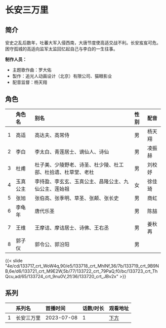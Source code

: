 # 长安三万里


## 简介

安史之乱后数年，吐蕃大军入侵西南，大唐节度使高适交战不利。长安岌岌可危。困守孤城的高适向监军太监回忆起自己与李白的一生往事。


**制作人员：**
- 主题歌作曲：罗大佑
- 製作：追光人动画设计（北京）有限公司、猫眼影业
- 配音监督：杨天翔

## 角色

|     |   角色名   |   别名  | 性别 |  配音  |
|:--- |:------  |:----      |:---  |:--   |
| 1 | 高适 | 高达夫、高常侍 | 男 | 杨天翔 |
| 2 | 李白 | 李太白、青莲居士、谪仙人、诗仙 | 男 | 凌振赫 |
| 3 | 杜甫 | 杜子美、少陵野老、诗圣、杜少陵、杜工部、杜拾遗、杜草堂、老杜 | 男 | 刘校妤 |
| 4 | 玉真公主 | 李持盈、李玄玄、玉真公主、昌隆公主、九仙公主、莲始祖 | 女 | 徐佳琦 |
| 5 | 张旭 | 张伯高、张季明、草圣、张颠、张长史 | 男 | 商虹 |
| 6 | 李龟年 | 唐代乐圣 | 男 | 陈喆 |
| 7 | 王维 | 王摩诘、摩诘居士、诗佛、王右丞 | 男 | 姜秋再 |
| 8 | 郭子仪 | 郭令公、郭汾阳 | 男 |  |

{{< slide "4e/cd/133717_crt_WoW4q,90/e5/133718_crt_MhlNf,36/7b/133719_crt_9B9NB,6e/d6/133721_crt_M9E2W,5b/77/133722_crt_79PaQ,f0/bc/133723_crt_ThQcu,ad/65/133724_crt_9nu0V,2f/36/133720_crt_JBv2x" >}}

## 系列

|     |   系列名   |   首播时间  | 话数/时长  | 观看地址 |
|:---  |:------    |:----      |:---       |:---  |
| 1 | 长安三万里 | 2023-07-08 | 1 | [下方](#id-1)  |



